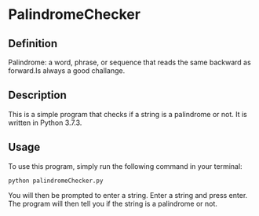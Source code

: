 # PalindromeChecker

## Definition
Palindrome: a word, phrase, or sequence that reads the same backward as forward.Is always a good challange.

## Description
This is a simple program that checks if a string is a palindrome or not. It is written in Python 3.7.3.

## Usage
To use this program, simply run the following command in your terminal:
```
python palindromeChecker.py
```
You will then be prompted to enter a string. Enter a string and press enter. The program will then tell you if the string is a palindrome or not.
